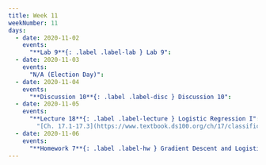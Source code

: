 ```yaml
---
title: Week 11
weekNumber: 11
days:
  - date: 2020-11-02
    events:
      "**Lab 9**{: .label .label-lab } Lab 9":
  - date: 2020-11-03
    events:
      "N/A (Election Day)":
  - date: 2020-11-04
    events:
      "**Discussion 10**{: .label .label-disc } Discussion 10":
  - date: 2020-11-05
    events:
      "**Lecture 18**{: .label .label-lecture } Logistic Regression I":
        "[Ch. 17.1-17.3](https://www.textbook.ds100.org/ch/17/classification_prob.html)"
  - date: 2020-11-06
    events:
      "**Homework 7**{: .label .label-hw } Gradient Descent and Logistic Regression":
---
```

